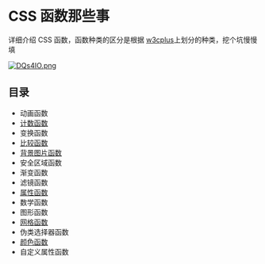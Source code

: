 # CSS 函数那些事

详细介绍 CSS 函数，函数种类的区分是根据 [w3cplus](https://www.w3cplus.com/css/css-functions-guide.html "w3cplus")上划分的种类，挖个坑慢慢填

[![DQs4IO.png](https://s3.ax1x.com/2020/11/20/DQs4IO.png)](https://imgchr.com/i/DQs4IO)

## 目录

- 动画函数
- [计数函数](./计数函数/index.md)
- 变换函数
- [比较函数](./比较函数/index.md)
- [背景图片函数](./背景图片函数/index.md)
- 安全区域函数
- 渐变函数
- 滤镜函数
- [属性函数](./属性函数/index.md)
- 数学函数
- 图形函数
- [网格函数](./网格函数/index.md)
- 伪类选择器函数
- [颜色函数](./颜色函数/index.md)
- 自定义属性函数
